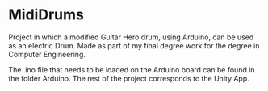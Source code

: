 # MidiDrums
Project in which a modified Guitar Hero drum, using Arduino, can be used as an electric Drum. Made as part of my final degree work for the degree in Computer Engineering.

The .ino file that needs to be loaded on the Arduino board can be found in the folder Arduino.
The rest of the project corresponds to the Unity App.
